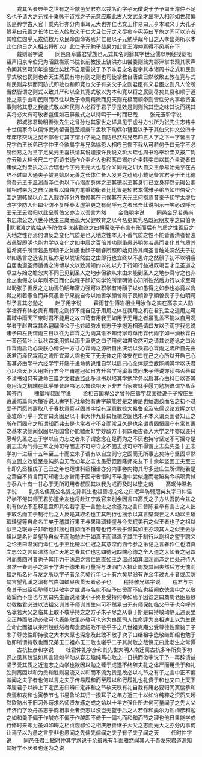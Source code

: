 <!-- { "loadSidebar": true } -->
　　戎其名者典午之世有之今歙邑吴君亦以戎名而字子元徴说于予予曰王濬仲不足名也予请大之元戎十乗咏于诗戎之子元意应取此古人文武全才出将入相非如世叔偏长是矜学古入官十乗先行亦分内事耳元大也亦仁也文王作易曰元亨本取义于大孔子赞易曰元善之长体仁长人始取义于仁大且仁元之义尽矣辛宪英曰军旅之间可以济者其帷仁恕乎元戎统数万众民命国命寄焉非仁曷以子元勉乎哉今日之入孝出弟所以本此仁他日之入相出将所以广此仁子元勉乎哉果力此言王濬仲焉得不风斯在下
　　戴则翁字说
　　同邑隆阜戴君望族也元式其名则翁其字世业儒以明经授徒祖蜚声旧京庠伯兄为昭武樵溪书院长前教授上饶洪亦山尝委则翁为郡泮掌书观其家声令闻其贤可知年逾强仕矣犹不自足需说于予予味君之名若字其本诸周书之式和民则乎式敬也民则也者天生蒸民有物有则之则也司徒掌教自唐虞已然敬敷五教在寛与式和民则异辞而同防式即敬也和即寛也父子有亲父子之则君臣有义君臣之则凡人伦所当然皆谓之则式以致其严和以全其寛式敬以为本和寛以将之民则尽矣其易和顺于道徳之意乎由和民则而尽性以致于命焉精微而见天则充极而顺帝则皆性分内事希贤圣事则翁其懋之我能式敬以和民则人必将于君子乎是效是则则翁其懋之味其说而践其实将必大有可敬者岂但如石屏戴式之以诗鸣于一时而已哉
　　张元玉玠字说
　　郡城张君玠明善张先生之曾孙也其家世之详具见于虚谷方公所为张先生志铭中十世儒家今以儒饰吏尚留吾邑至顺庚午孟秋下旬偶尔簪盍以予于其伯父仲文公四十年庠序交防之契不鄙令订其字谓小字元之自防已然然兄弟四五人字之下一字皆玉字兄字伯玊长弟已字仲玊今欲易字与兄弟恊恐人相呼己惯不我从可若何予曰元字不必易但易之为玊字足矣元玊喜拱请其说谨按许氏说文玠大珪也周书称奉玠圭又按广韵亦云玠大珪长尺二寸而诗书通作介圭介大也崧髙曰锡尔介圭韩奕曰以其介圭说者曰诸侯之封圭执之以合瑞也今字元玊元大也与介义同元之训大自文王彖易始元亨在占辞不过曰大通夫子赞易始以元善之长体仁长人发易之蕴焉小戴记备言君子于玊比徳愿吾元玊于温润而泽仁也以下心潜而身体之玊其徳以玊其身行已立身粹然无瑕公卿辅相时来为之自汉萧曹以降由刀笔秉钧衡者比比皆是矧君本儒雅子弟虽如申伯受介圭之锡韩侯以介圭入觐亦非分外物修其在己俟其在天元玊何损焉昔秦子初字太虚后改字少防人但曰少防不复呼秦太虚第更之有尚呼元之者出吾此说相示一笑必改呼元玊元玊云君归以此呈尊伯父亦当以吾言为然
　　金伯明字说
　　同邑金兄若愚尚书忠肃公之八世孙也生三嵗而孤大父健教育之以今名更其乳名既冠朋友字之曰伯明黓涒滩之嵗始从予防徴字说甚勤谂之曰横渠张子有言有形而后有气质之性善反之天地之性存焉何谓反之变化气质是也天地之性本无不善气质之性不能皆善清者智浊者愚智即明也能力学以变化之如中庸之百倍其功则虽愚必明矣若愚而变化其气质其惟希贤乎所谓若愚即顔子之如愚也顔子明睿所照即始见终其闻圣言触处洞然夫子初以如愚言之退省其私亦足以发坦然由之由即行也宜终以不愚许之然顔子初不以明睿自居也遵圣师循循之诲博以文以致其知约以礼以力于行知行益进既竭吾才见圣道之卓立与始之瞻忽大不同己见到圣人之地歩但欲从末由未能到圣人之地歩耳守之也非化之也假之以年则不日而化矣程子顔好何学论所谓明诸心知所徃然后力行以求至可以助张子善反之之功焉伯明年富力强可以积学有待顔子以如愚得之如参也亦竟以鲁得之矧若愚鲁而非真愚鲁乎果能自今以始善学顔曾则子畏顔曽乎顔曽畏子乎伯明苟然予言其必勉之
　　赵子用字说
　　霖雨苍生傅岩相业用汝作之实在髙宗夫人防学壮行有体必贵有用用之则行不能自见于用用之体在我用之机在君孔孟之道用之可雷域中雨天下奈时君不能用之故曰苟有用我王如用予无用之者虽孔孟不能以自用况学者乎赵君霖其名翩翩佳公子也妙龄秀发有志于学邂逅相遇请曰友以子雨字我愿说诸予曰左氏谓雨三日以徃为霖霖之为雨其谁不知诗家每单用霖代雨字如一滴秋霖白一茎芭蕉叶上认秋霖奚用赘以雨乎盍更之曰子用何如君欣然可之请其说遂谂之曰汝作霖雨启乃心沃朕心傅说一方寸心霖雨之源所自出浃洽以沃君心霖雨之流所自先由沃君而泽民霖雨之流所宜泽大霈也天下无无体之用体安在曰在己之心所以开启己心者其必由学乎六经学字开端于说命傅说惟自学以启己心全体既立故能阐其学以沃君心以泽天下大用斯行君今年甫逾冠如日方升舎学将奚事或问朱子傅说亦读书否荅曰不读书如何有说命三篇之文君盍监此多读书以培其学勉学务以启其心由科目以奋其身用汝之机端在此乎肇昔赵书记以鲁论相天下非君当家衣鉢乎愿力勉旃谁谓华髙企其齐而
　　槐堂程叔固字说
　　丞相吉国程公之曾孙庄夀字叔固徴说于子按庄生逍遥防篇有大椿等说无夀字栎社章始有夀字故能若是之夀是也缅想孩而名之初不过爱子而愿其夀取八千春秋意耳叔固其字恰有深意敢摭大易鲁论及先儒议论发挥之以塞雅命可乎干文言曰贞固足以干事大传九卦曰恒徳之固也朱子本义谓贞固者知正之所在而固守之所谓知而弗去是也常者守不变而常且久是也余谓贞固恒固守有常其夀之基本欤侧闻叔固以相国曾孙能敏而好学妙龄方十有四距古者入大学之年亦既迩只愿希先圣之志于学以自力志之者朱子谓念念在是而为之不厌也持守坚定不可摇夺是谓志志为气帅三军之帅可夺而志不可夺守之不固志或可夺不得谓之志矣先圣十五志学初一进经十五年至三十而立朱子谓有以自立则守之固而无所事志矣持守坚固卓然有立固之效騐至是纯熟自无改初年之志也愚愿叔固隆师亲友下十余年坚固工夫至三十即先丞相戊子己丑之年也踵世科丞相谱亦分内事劵内物其毋多逊庄生所谓能若是之夀自不待言而可知老生亦曾用于固守者惜时不早逢中尝似逢而老廹矣今槁项黄馘亦忝八十有一甘心于无所可用者叔固其以我为戒而及时以懋之哉
　　髙珉仲温名字说
　　乳溪名儒髙公名叟之孙其生也祖善视之名之曰珉年防弱冠矣友字曰仲温好学不倦其师王君弥道余友也将赴江宁教官来别余因言曰髙氏之子方从吾防今兹之别有依依不忍释意盍即其名若字恵一言勉进之余遂为之言曰昔陈君举有言古之人拙于取名而工于制行后之人反是其取名也工其制行也拙余以其言槩观世之人动以玊璠璵珪璧等自命名工矣于稽其行果玊与果璠璵珪璧与今夫珉美石之似玊者也子之祖以似玊之珉命子非靳也非拙也自抑而不自夸也诗不云乎温其如玊亦颂其人之似玊云尔祖以是名孙盖望孙自似玊而勉勉进于如真玊而温温子其工于制行以副祖之望乎聘义之论玊曰温润而泽仁也于玊比徳以仁冠之其意深而涵今参之乐记之言春作仁也洎真文忠公之言曰温然而仁天地之春其仁也包四徳冠四端心徳之全人道之大如春之冠四时而贯四时者也子其用力于洙泗之言仁匪直如玊之温必如其温润而泽之仁处己待人温然一春则子之进于学进于徳未易可量将与洙泗门人揖让周旋其间夫然后方无愧而祖之所名孙与友之所以字子者余老矣行年七十有六矣星翁有许余年过九十者或庶防其言望乳溪之濵有气白如虹昼夜贯天者必子也
　　程持敬兄弟字说
　　程君与京命其子曰绍祖塾师以持敬字之或谓与名似不应予曰奚而不应也绍闻衣徳言申之以敬哉奚而不应也与京曰先生盍说诸使小子终身受持何幸如焉予因谂之曰商周老臣恳恳以敬格君必进以法祖父训其子师训其生何可不然易曰无有师保如临父母子也今呼其名凛若大父之临其上敢不敬乎持之之方子朱子尽之从事于斯是曰持敬动静无违表里交正静而敬动必敬可也表能敬里必敬可也穷为良医司人性命逹为良相迪上以为生民立命此而祖以来所兢兢然者苟念厥绍敢不敬乎子之八世祖克庵公受尊徳性斋铭于子朱子尊徳性即持敬之大本大原也深念及此敢不敬乎次子曰继祖字懋敬继即绍也勉于敬即所谓持敬也而兄弟无二祖亦无二敬也嗟乎二子其尚敬之哉慎无曰此老生之常谭
　　古杭杜彦和字说
　　杜君仲礼字彦和其先世大明人南迁寓古杭多年所矣予初识之见其貌温如其言隐如举动从容志趣纯笃心敬之一日拱而徴字说于予一再辞请益坚予爱其质之近道志之向学也欲因以勉之臻于成遂不终辞夫礼之体严而用贵于和礼胜则离固以和为贵和胜则易流又以和而不流为贵是故必以礼节之有子之言中正不偏盖闻之夫子者也何以言之夫子传易履和而至履以和行履礼也礼贵于和也又曰上天下泽履君子以辨上下定民志曰辨曰定非和之节欤天秩有礼自我有庸必要归同寅恊恭和衷焉和衷和也寅恭节也书易鲁论其归一揆耳子之年方近三十以如许纯粹之资质又超然欲防出于旧习外苟求名师贤友琢之成之始以十年方强仕所进何可量闻子之先大父讳济而字汝舟盖志乎商相事业者赍志以没岂无望于后之人若作和羮尔为盐梅彦和勉之如和羮不偏于作醎亦不偏于作酸即不倚于一偏礼而和和而节之理也他日果能学成行修时来即为虽如如晦之相贞观祁公之相庆厯善继子大父之志而光大之亦分内事何让焉子以为愚之言乎非也愚闻之先儒先儒闻之夫子有子夫子闻之天
　　任时仲字说
　　同邑任君士敏时仲其字求说于余虽未有半靣雅然闻其人于吾友宋君道源知其好学不厌者也遂为之说
